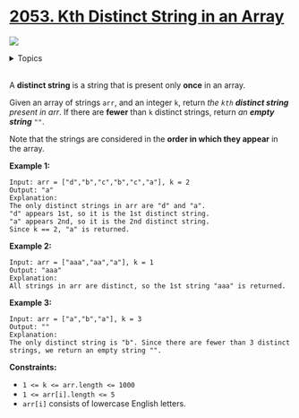 # [2053. Kth Distinct String in an Array](https://leetcode.cn/problems/kth-distinct-string-in-an-array/description/)

![](https://img.shields.io/badge/Difficulty-Easy-green.svg) 

<details>
<summary>Topics</summary>

* [`Array`](https://leetcode.com/tag/array/)
* [`Counting`](https://leetcode.com/tag/Counting/)
* [`String`](https://leetcode.com/tag/string/)
* [`Hash Table`](https://leetcode.com/tag/hash-table/)

</details>
<br />

A **distinct string** is a string that is present only **once** in an array.

Given an array of strings `arr`, and an integer `k`, return *the `kth` **distinct string** present in arr*. If there are **fewer** than `k` distinct strings, return *an **empty string** `""`*.

Note that the strings are considered in the **order in which they appear** in the array.

**Example 1:**

    Input: arr = ["d","b","c","b","c","a"], k = 2
    Output: "a"
    Explanation:
    The only distinct strings in arr are "d" and "a".
    "d" appears 1st, so it is the 1st distinct string.
    "a" appears 2nd, so it is the 2nd distinct string.
    Since k == 2, "a" is returned. 

**Example 2:**

    Input: arr = ["aaa","aa","a"], k = 1
    Output: "aaa"
    Explanation:
    All strings in arr are distinct, so the 1st string "aaa" is returned.

**Example 3:**

    Input: arr = ["a","b","a"], k = 3
    Output: ""
    Explanation:
    The only distinct string is "b". Since there are fewer than 3 distinct strings, we return an empty string "".

**Constraints:**

 + `1 <= k <= arr.length <= 1000`
 + `1 <= arr[i].length <= 5`
 + `arr[i]` consists of lowercase English letters.
